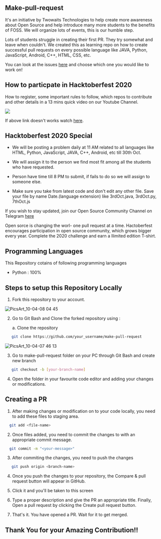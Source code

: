 ## Make-pull-request
It's an initiative by Twowaits Technologies to help create more awareness about Open Source and help introduce many more students to the benefits of FOSS. We will organize lots of events, this is our humble step.

Lots of students struggle in creating their first PR. They try somewhat and leave when couldn't. We created this as learning repo on how to create successful pull requests on every possible language like JAVA, Python, JavaScript, Android, C++, HTML, CSS, etc.

You can look at the issues [here](https://github.com/twowaits/make-pull-request/issues) and choose which one you would like to work on! 

## How to particpate in Hacktoberfest 2020

How to register, some important rules to follow, which repos to contribute and other details in a 13 mins quick video on our Youtube Channel.

[![](https://img.youtube.com/vi/saqCrCPQNkY/0.jpg)](https://www.youtube.com/watch?v=saqCrCPQNkY)

If above link doesn't works watch [here](https://www.youtube.com/watch?v=saqCrCPQNkY).

## Hacktoberfest 2020 Special

- We will be posting a problem daily at 11 AM related to all languages like HTML, Python, JavaScript, JAVA, C++, Android, etc till 30th Oct.

- We will assign it to the person we find most fit among all the students who have requested.

- Person have time till 8 PM to submit, if fails to do so we will assign to someone else.

- Make sure you take from latest code and don't edit any other file. Save your file by name Date.(language extension) like 3rdOct.java, 3rdOct.py, 7thOct.js

If you wish to stay updated, join our Open Source Community Channel on Telegram [here](https://t.me/joinchat/AAAAAFbbJqzUyF18Okx94A)

Open sorce is changing the worl- one pull request at a time.
Hactoberfest encourages participation in open source community, which grows bigger every year. 
Complete the 2020 challenge and earn a llimited edition T-shirt.

## Programming Languages 
This Repository cotains of following programming languages
  -  Python : 100%


## Steps to setup this Repository Locally

  1. Fork this repository to your account.

![PicsArt_10-04-08 04 45](https://user-images.githubusercontent.com/64744084/95018364-e7d2df00-067c-11eb-9989-5ed586adb11b.jpg)

  2. Go to Git Bash and Clone the forked repository using :
       
       a. Clone the repository
```bash
   git clone https://github.com/your_username/make-pull-request
```
![PicsArt_10-04-07 46 13](https://user-images.githubusercontent.com/64744084/95018081-e3a5c200-067a-11eb-8a51-acde725b0345.png)

 3. Go to make-pull-request folder on your PC through Git Bash and create new branch 
```bash 
   git checkout -b [your-branch-name]
```
 4. Open the folder in your favourite code editor and adding your changes or modifications.
 
## Creating a PR 
 
 1. After making changes or modification on to your code locally, you need to add these files to staging area.
```bash
  git add <file-name>
```
 2. Once files added, you need to commit the changes to with an appropriate commit message.
```bash
  git commit -m "<your-message>"
```
 3. After commiting the changes, you need to push the changes
```bash
   git push origin <branch-name>
```
 4. Once you push the changes to your repository, the Compare & pull request button will appear in GitHub.

 5. Click it and you'll be taken to this screen

 6. Type a proper description and give the PR an appropriate title. Finally, Open a pull request by clicking the Create pull request button.

 7. That's it. You have opened a PR. Wait for it to get merged.

## Thank You for your Amazing Contribution!!
